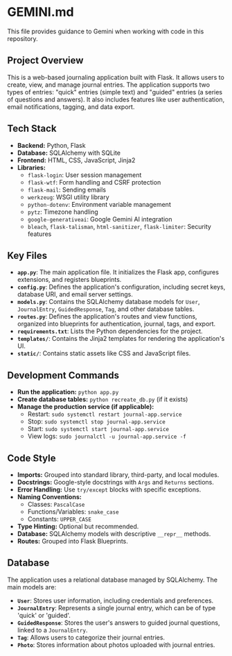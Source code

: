 # GEMINI.md

This file provides guidance to Gemini when working with code in this repository.

## Project Overview
This is a web-based journaling application built with Flask. It allows users to create, view, and manage journal entries. The application supports two types of entries: "quick" entries (simple text) and "guided" entries (a series of questions and answers). It also includes features like user authentication, email notifications, tagging, and data export.

## Tech Stack
- **Backend:** Python, Flask
- **Database:** SQLAlchemy with SQLite
- **Frontend:** HTML, CSS, JavaScript, Jinja2
- **Libraries:**
    - `flask-login`: User session management
    - `flask-wtf`: Form handling and CSRF protection
    - `flask-mail`: Sending emails
    - `werkzeug`: WSGI utility library
    - `python-dotenv`: Environment variable management
    - `pytz`: Timezone handling
    - `google-generativeai`: Google Gemini AI integration
    - `bleach`, `flask-talisman`, `html-sanitizer`, `flask-limiter`: Security features

## Key Files
- **`app.py`**: The main application file. It initializes the Flask app, configures extensions, and registers blueprints.
- **`config.py`**: Defines the application's configuration, including secret keys, database URI, and email server settings.
- **`models.py`**: Contains the SQLAlchemy database models for `User`, `JournalEntry`, `GuidedResponse`, `Tag`, and other database tables.
- **`routes.py`**: Defines the application's routes and view functions, organized into blueprints for authentication, journal, tags, and export.
- **`requirements.txt`**: Lists the Python dependencies for the project.
- **`templates/`**: Contains the Jinja2 templates for rendering the application's UI.
- **`static/`**: Contains static assets like CSS and JavaScript files.

## Development Commands
- **Run the application:** `python app.py`
- **Create database tables:** `python recreate_db.py` (if it exists)
- **Manage the production service (if applicable):**
    - Restart: `sudo systemctl restart journal-app.service`
    - Stop: `sudo systemctl stop journal-app.service`
    - Start: `sudo systemctl start journal-app.service`
    - View logs: `sudo journalctl -u journal-app.service -f`

## Code Style
- **Imports:** Grouped into standard library, third-party, and local modules.
- **Docstrings:** Google-style docstrings with `Args` and `Returns` sections.
- **Error Handling:** Use `try/except` blocks with specific exceptions.
- **Naming Conventions:**
    - Classes: `PascalCase`
    - Functions/Variables: `snake_case`
    - Constants: `UPPER_CASE`
- **Type Hinting:** Optional but recommended.
- **Database:** SQLAlchemy models with descriptive `__repr__` methods.
- **Routes:** Grouped into Flask Blueprints.

## Database
The application uses a relational database managed by SQLAlchemy. The main models are:
- **`User`**: Stores user information, including credentials and preferences.
- **`JournalEntry`**: Represents a single journal entry, which can be of type 'quick' or 'guided'.
- **`GuidedResponse`**: Stores the user's answers to guided journal questions, linked to a `JournalEntry`.
- **`Tag`**: Allows users to categorize their journal entries.
- **`Photo`**: Stores information about photos uploaded with journal entries.
